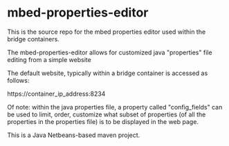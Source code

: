 # mbed-properties-editor

This is the source repo for the mbed properties editor used within the bridge containers.

The mbed-properties-editor allows for customized java "properties" file editing from a simple website

The default website, typically within a bridge container is accessed as follows:

https://container_ip_address:8234

Of note: within the java properties file, a property called "config_fields" can be used to limit, order, customize what subset of properties (of all the properties in the properties file) is to be displayed in the web page. 

This is a Java Netbeans-based maven project.
